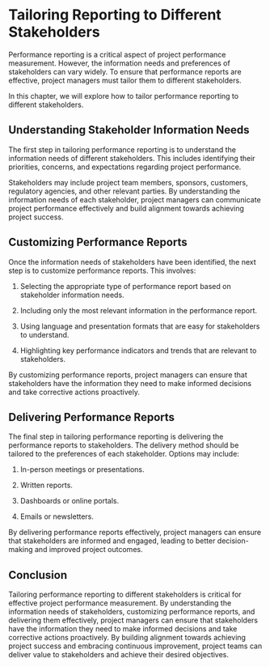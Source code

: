 # Tailoring Reporting to Different Stakeholders

Performance reporting is a critical aspect of project performance measurement. However, the information needs and preferences of stakeholders can vary widely. To ensure that performance reports are effective, project managers must tailor them to different stakeholders.

In this chapter, we will explore how to tailor performance reporting to different stakeholders.

Understanding Stakeholder Information Needs
-------------------------------------------

The first step in tailoring performance reporting is to understand the information needs of different stakeholders. This includes identifying their priorities, concerns, and expectations regarding project performance.

Stakeholders may include project team members, sponsors, customers, regulatory agencies, and other relevant parties. By understanding the information needs of each stakeholder, project managers can communicate project performance effectively and build alignment towards achieving project success.

Customizing Performance Reports
-------------------------------

Once the information needs of stakeholders have been identified, the next step is to customize performance reports. This involves:

1. Selecting the appropriate type of performance report based on stakeholder information needs.

2. Including only the most relevant information in the performance report.

3. Using language and presentation formats that are easy for stakeholders to understand.

4. Highlighting key performance indicators and trends that are relevant to stakeholders.

By customizing performance reports, project managers can ensure that stakeholders have the information they need to make informed decisions and take corrective actions proactively.

Delivering Performance Reports
------------------------------

The final step in tailoring performance reporting is delivering the performance reports to stakeholders. The delivery method should be tailored to the preferences of each stakeholder. Options may include:

1. In-person meetings or presentations.

2. Written reports.

3. Dashboards or online portals.

4. Emails or newsletters.

By delivering performance reports effectively, project managers can ensure that stakeholders are informed and engaged, leading to better decision-making and improved project outcomes.

Conclusion
----------

Tailoring performance reporting to different stakeholders is critical for effective project performance measurement. By understanding the information needs of stakeholders, customizing performance reports, and delivering them effectively, project managers can ensure that stakeholders have the information they need to make informed decisions and take corrective actions proactively. By building alignment towards achieving project success and embracing continuous improvement, project teams can deliver value to stakeholders and achieve their desired objectives.


